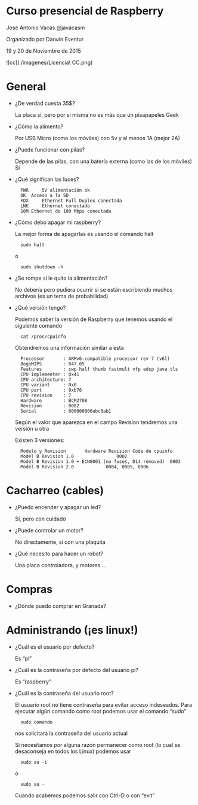 # Curso presencial de Raspberry

José Antonio Vacas @javacasm

Organizado por Darwin Eventur

19 y 20 de Noviembre de 2015

![cc](./imagenes/Licencia\ CC.png)

# General

* ¿De verdad cuesta 35$?

	La placa sí, pero por si misma no es más que un pisapapeles Geek

* ¿Cómo la alimento?
	
	Por USB Micro (como los móviles) con 5v y al menos 1A (mejor 2A)

* ¿Puede funcionar con pilas?

	Depende de las pilas, con una batería externa (como las de los móviles) Sí

* ¿Qué significan las luces?

		PWR 	5V alimentación ok
		OK 	Acceso a la SD 
		FDX 	Ethernet Full Duplex conectada
		LNK 	Ethernet conectado
		10M	Ethernet de 100 Mbps conectada

* ¿Cómo debo apagar mi raspberry?

	La mejor forma de apagarlas es usando el comando  halt

		sudo halt 
	ó
		
		sudo shutdown -h

* ¿Se rompe si le quito la alimentación?

	No debería pero pudiera ocurrir si se están escribiendo muchos archivos (es un tema de probabilidad)

* ¿Qué versión tengo?

	Podemos saber la versión de Raspberry que tenemos usando el siguiente comando

		cat /proc/cpuinfo

	Obtendremos una información similar a esta

		Processor       : ARMv6-compatible processor rev 7 (v6l)
		BogoMIPS        : 847.05
		Features        : swp half thumb fastmult vfp edsp java tls
		CPU implementer : 0x41
		CPU architecture: 7
		CPU variant     : 0x0
		CPU part        : 0xb76
		CPU revision    : 7
		Hardware        : BCM2708
		Revision        : 0002
		Serial          : 000000000abc0ab1

	Según el valor que aparezca en el campo Revision tendremos una versión u otra

	Existen 3 versiones:

		Modelo y Revision		Hardware Revision Code de cpuinfo
		Model B Revision 1.0				0002
		Model B Revision 1.0 + ECN0001 (no fuses, D14 removed)	0003
		Model B Revision 2.0			0004, 0005, 0006

# Cacharreo (cables)

* ¿Puedo encender y apagar un led?
	
	Sí, pero con cuidado

* ¿Puede controlar un motor?

	No directamente, sí con una plaquita

* ¿Qué necesito para hacer un robot?

	Una placa controladora, y motores ...

# Compras

* ¿Dónde puedo comprar en Granada?

# Administrando (¡es linux!)

* ¿Cuál es el usuario por defecto?

	Es “pi”

* ¿Cuál es la contraseña por defecto del usuario pi?

	Es “raspberry”

* ¿Cuál es la contraseña del usuario root?

	El usuario root no tiene contraseña para evitar acceso indeseados. Para ejecutar algún comando como root podemos usar el comando “sudo”

		sudo comando

	nos solicitará la contraseña del usuario actual

	Si necesitamos por alguna razón permanecer como root (lo cual se desaconseja en todos los Linux) podemos usar 

		sudo su -i

	ó 

		sudo su -

	Cuando acabemos podemos salir con Ctrl-D o con “exit”







